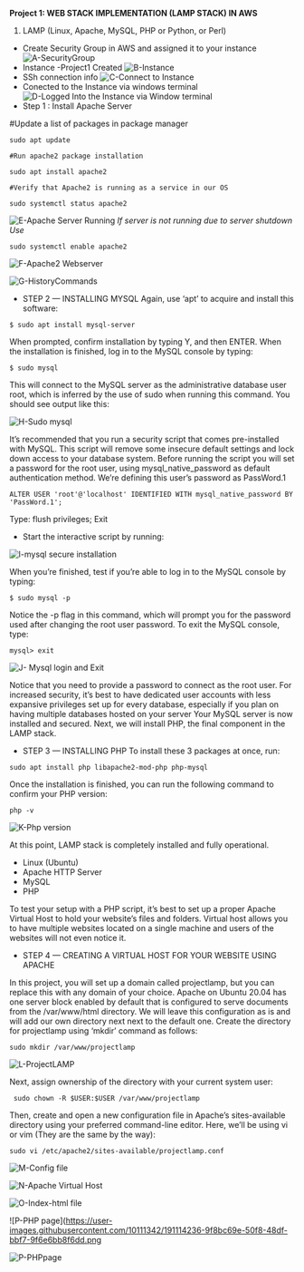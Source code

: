 __Project 1: WEB STACK IMPLEMENTATION (LAMP STACK) IN AWS__
1. LAMP (Linux, Apache, MySQL, PHP or Python, or Perl)
- Create Security Group in AWS and assigned it to  your instance
![A-SecurityGroup](https://user-images.githubusercontent.com/10111342/190007118-12fa9529-896e-441a-866d-6015ebe856b7.png)
- Instance -Project1 Created
![B-Instance](https://user-images.githubusercontent.com/10111342/190007812-f2b76efb-795e-46fc-8692-b08d91abdeb8.png)
- SSh connection info
![C-Connect to Instance](https://user-images.githubusercontent.com/10111342/190008177-a4d227db-0bd6-4bbd-8cd0-139670f60c79.png)
- Conected to the Instance via windows terminal
![D-Logged Into the Instance via Window terminal](https://user-images.githubusercontent.com/10111342/190008628-1e5fa322-d77f-46d5-b0cc-5fbfb7cb402e.png)
- Step 1 : Install Apache Server

#Update a list of packages in package manager
```
sudo apt update

#Run apache2 package installation

sudo apt install apache2

#Verify that Apache2 is running as a service in our OS

sudo systemctl status apache2
```

![E-Apache Server Running](https://user-images.githubusercontent.com/10111342/190009050-da15b0d7-3dd1-4b53-a2c9-3312325a3df0.png)
*If server is not running due to server shutdown Use* 

`sudo systemctl enable apache2`



![F-Apache2 Webserver](https://user-images.githubusercontent.com/10111342/191115011-846d58d3-359d-4eb4-846a-9738eef69583.png)

![G-HistoryCommands](https://user-images.githubusercontent.com/10111342/191113943-dad3abcb-b2ad-493a-9d88-9e79a2b602dc.png)

- STEP 2 — INSTALLING MYSQL
Again, use ‘apt’ to acquire and install this software:
```
$ sudo apt install mysql-server
```
When prompted, confirm installation by typing Y, and then ENTER.
When the installation is finished, log in to the MySQL console by typing:
```
$ sudo mysql
```
This will connect to the MySQL server as the administrative database user root, which is inferred by the use of sudo when running this command. You should see output like this:

![H-Sudo mysql](https://user-images.githubusercontent.com/10111342/191113247-6833a3a3-847a-424f-9bb8-2b150a10e78c.PNG)

It’s recommended that you run a security script that comes pre-installed with MySQL. This script will remove some insecure default settings and lock down access to your database system. Before running the script you will set a password for the root user, using mysql_native_password as default authentication method. We’re defining this user’s password as PassWord.1
```
ALTER USER 'root'@'localhost' IDENTIFIED WITH mysql_native_password BY 'PassWord.1';
```

Type:
flush privileges;
Exit

- Start the interactive script by running:

![I-mysql secure installation](https://user-images.githubusercontent.com/10111342/191113294-cdac5ac1-f99e-407f-a25d-2a340e0c5620.png)

When you’re finished, test if you’re able to log in to the MySQL console by typing:
```
$ sudo mysql -p
```
Notice the -p flag in this command, which will prompt you for the password used after changing the root user password.
To exit the MySQL console, type:
```
mysql> exit
```
![J- Mysql login and Exit](https://user-images.githubusercontent.com/10111342/191113186-3573c668-6575-4960-ba69-0308d888cb40.png)

Notice that you need to provide a password to connect as the root user.
For increased security, it’s best to have dedicated user accounts with less expansive privileges set up for every database, especially if you plan on having multiple databases hosted on your server
Your MySQL server is now installed and secured. Next, we will install PHP, the final component in the LAMP stack.

- STEP 3 — INSTALLING PHP
To install these 3 packages at once, run:
```
sudo apt install php libapache2-mod-php php-mysql
```
Once the installation is finished, you can run the following command to confirm your PHP version:
```
php -v
```


![K-Php version](https://user-images.githubusercontent.com/10111342/191114064-be650bf2-d9da-45bd-a295-79fd67d992f1.PNG)

At this point, LAMP stack is completely installed and fully operational.
- Linux (Ubuntu)
- Apache HTTP Server
- MySQL
- PHP

To test your setup with a PHP script, it’s best to set up a proper Apache Virtual Host to hold your website’s files and folders. Virtual host allows you to have multiple websites located on a single machine and users of the websites will not even notice it.

- STEP 4 — CREATING A VIRTUAL HOST FOR YOUR WEBSITE USING APACHE

In this project, you will set up a domain called projectlamp, but you can replace this with any domain of your choice.
Apache on Ubuntu 20.04 has one server block enabled by default that is configured to serve documents from the /var/www/html directory.
We will leave this configuration as is and will add our own directory next next to the default one.
Create the directory for projectlamp using ‘mkdir’ command as follows:
```
sudo mkdir /var/www/projectlamp
```


![L-ProjectLAMP](https://user-images.githubusercontent.com/10111342/191114099-cacedc38-df5b-4642-8d58-f823dff58023.png)

Next, assign ownership of the directory with your current system user:
```
 sudo chown -R $USER:$USER /var/www/projectlamp
```
Then, create and open a new configuration file in Apache’s sites-available directory using your preferred command-line editor. Here, we’ll be using vi or vim (They are the same by the way):
```
sudo vi /etc/apache2/sites-available/projectlamp.conf
```


![M-Config file](https://user-images.githubusercontent.com/10111342/191114129-488d6cf7-d798-4a26-ac6f-28d9f2690195.PNG)


![N-Apache Virtual Host](https://user-images.githubusercontent.com/10111342/191114158-672b86ac-78c4-44ad-bb7c-77c70a7dd363.png)

![O-Index-html file](https://user-images.githubusercontent.com/10111342/191114192-e91b9131-b880-4864-9fc2-e82bec76ed19.png)

![P-PHP page](https://user-images.githubusercontent.com/10111342/191114236-9f8bc69e-50f8-48df-bbf7-9f6e6bb8f6dd.png

![P-PHPpage](https://user-images.githubusercontent.com/10111342/191114663-22df07fa-1f87-471f-bdb4-a4eaafee1e8b.png)